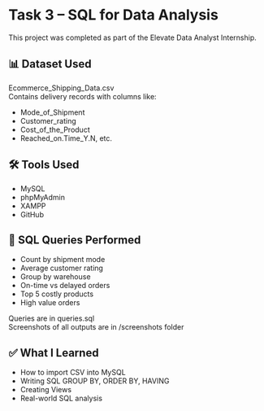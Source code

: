 # Task 3 – SQL for Data Analysis

This project was completed as part of the Elevate Data Analyst Internship.

## 📊 Dataset Used

Ecommerce_Shipping_Data.csv  
Contains delivery records with columns like:
- Mode_of_Shipment
- Customer_rating
- Cost_of_the_Product
- Reached_on.Time_Y.N, etc.

## 🛠 Tools Used

- MySQL
- phpMyAdmin
- XAMPP
- GitHub

## 📌 SQL Queries Performed

- Count by shipment mode
- Average customer rating
- Group by warehouse
- On-time vs delayed orders
- Top 5 costly products
- High value orders

Queries are in queries.sql  
Screenshots of all outputs are in /screenshots folder

## ✅ What I Learned

- How to import CSV into MySQL
- Writing SQL GROUP BY, ORDER BY, HAVING
- Creating Views
- Real-world SQL analysis

